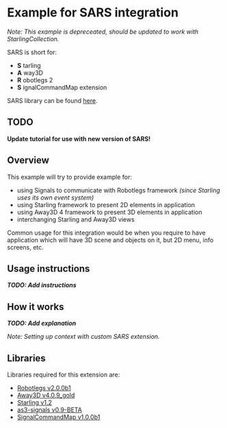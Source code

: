 # Example for SARS integration

*Note: This example is depreceated, should be updated to work with StarlingCollection.*

SARS is short for:

- **S** tarling
- **A** way3D
- **R** obotlegs 2
- **S** ignalCommandMap extension

SARS library can be found [here](https://github.com/Vj3k0/robotlegs-extensions-SARS).

## TODO

**Update tutorial for use with new version of SARS!**

## Overview

This example will try to provide example for:

- using Signals to communicate with Robotlegs framework *(since Starling uses its own event system)*
- using Starling framework to present 2D elements in application
- using Away3D 4 framework to present 3D elements in application
- interchanging Starling and Away3D views

Common usage for this integration would be when you require to have application which will have 3D scene and objects on it, but 2D menu, info screens, etc.

## Usage instructions

***TODO: Add instructions***

## How it works

***TODO: Add explanation***

*Note: Setting up context with custom SARS extension.*

## Libraries
Libraries required for this extension are:

- [Robotlegs v2.0.0b1](https://github.com/robotlegs/robotlegs-framework)
- [Away3D v4.0.9_gold](https://github.com/away3d/away3d-core-fp11)
- [Starling v1.2](https://github.com/PrimaryFeather/Starling-Framework)
- [as3-signals v0.9-BETA](https://github.com/robertpenner/as3-signals)
- [SignalCommandMap v1.0.0b1](https://github.com/pixels4nickels/robotlegs-extensions-SignalCommandMap)